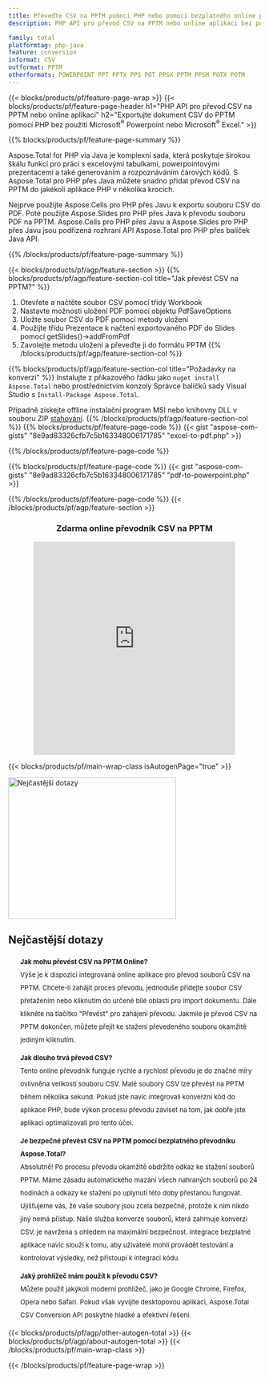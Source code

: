 ```yaml
---
title: Převeďte CSV na PPTM pomocí PHP nebo pomocí bezplatného online převodníku 
description: PHP API pro převod CSV na PPTM nebo online aplikaci bez použití Microsoft Excel nebo Powerpoint. Před integrací kódu rychle otestujte bezplatný online převodník CSV na PPTM. 

family: total
platformtag: php-java
feature: conversion
informat: CSV
outformat: PPTM
otherformats: POWERPOINT PPT PPTX PPS POT PPSX PPTM PPSM POTX POTM
---
```

{{< blocks/products/pf/feature-page-wrap >}}
{{< blocks/products/pf/feature-page-header h1="PHP API pro převod CSV na PPTM nebo online aplikaci" h2="Exportujte dokument CSV do PPTM pomocí PHP bez použití Microsoft<sup>&reg;</sup> Powerpoint nebo Microsoft<sup>&reg;</sup> Excel." >}}

{{% blocks/products/pf/feature-page-summary %}}

Aspose.Total for PHP via Java je komplexní sada, která poskytuje širokou škálu funkcí pro práci s excelovými tabulkami, powerpointovými prezentacemi a také generováním a rozpoznáváním čárových kódů. S Aspose.Total pro PHP přes Java můžete snadno přidat převod CSV na PPTM do jakékoli aplikace PHP v několika krocích.

Nejprve použijte Aspose.Cells pro PHP přes Javu k exportu souboru CSV do PDF. Poté použijte Aspose.Slides pro PHP přes Java k převodu souboru PDF na PPTM. Aspose.Cells pro PHP přes Javu a Aspose.Slides pro PHP přes Javu jsou podřízená rozhraní API Aspose.Total pro PHP přes balíček Java API.

{{% /blocks/products/pf/feature-page-summary  %}}

{{< blocks/products/pf/agp/feature-section >}}
{{% blocks/products/pf/agp/feature-section-col title="Jak převést CSV na PPTM?" %}}
1. Otevřete a načtěte soubor CSV pomocí třídy Workbook
2. Nastavte možnosti uložení PDF pomocí objektu PdfSaveOptions
3. Uložte soubor CSV do PDF pomocí metody uložení
4. Použijte třídu Prezentace k načtení exportovaného PDF do Slides pomocí getSlides()->addFromPdf
5. Zavolejte metodu uložení a převeďte ji do formátu PPTM
{{% /blocks/products/pf/agp/feature-section-col %}}

{{% blocks/products/pf/agp/feature-section-col title="Požadavky na konverzi" %}}
Instalujte z příkazového řádku jako ```nuget install Aspose.Total``` nebo prostřednictvím konzoly Správce balíčků sady Visual Studio s ```Install-Package Aspose.Total```.

Případně získejte offline instalační program MSI nebo knihovny DLL v souboru ZIP [stahování](https://releases.aspose.com/total/net).
{{% /blocks/products/pf/agp/feature-section-col %}}
{{% blocks/products/pf/feature-page-code %}}
{{< gist "aspose-com-gists" "8e9ad83326cfb7c5b163348006171785" "excel-to-pdf.php" >}}

{{% /blocks/products/pf/feature-page-code %}}

{{% blocks/products/pf/feature-page-code %}}
{{< gist "aspose-com-gists" "8e9ad83326cfb7c5b163348006171785" "pdf-to-powerpoint.php" >}}

{{% /blocks/products/pf/feature-page-code %}}
{{< /blocks/products/pf/agp/feature-section >}}

<div class="container-fluid agp-content bg-white aboutfile box-1 vh100 section nopbtm">
<div class=container>
<div class=row>
<div class="demobox tc col-md-12 padding-0" align="center">

<h3>Zdarma online převodník CSV na PPTM</h3>

<iframe style="border: none; height: 426px;" scrolling="no" src="https://total-conversion-app-65z5r2lp.qa.k8s.dynabic.com/?to=pptx&from=xlsx" id="child-iframe" width="80%"></iframe>

</div></div>
</div></div>

{{< blocks/products/pf/main-wrap-class isAutogenPage="true" >}}
<style>.howtolist li{margin-right: 0!important;line-height: 26px;position: relative;margin-bottom: 10px;font-size: 13px;list-style-type: none;}</style>
<div class="col-md-12 tl bg-gray-dark howtolist section">
  <a class="anchor" name="faqpage"></a>
  <div class="container tl dflex" itemscope="" itemtype="https://schema.org/FAQPage">
      <div class="col-md-4 howtosectiongfx">
          <img class="social-panel-hide-on-mobile" src="https://www.groupdocs.cloud/templates/brand/images/groupdocs/conversion/groupdocs_conversion-brand.png" alt="Nejčastější dotazy" width="335" height="283">
      </div>
      <div class="howtosection col-md-8">
          <div>
              <h2>Nejčastější dotazy</h2>
              <ul>
                  <li itemscope="" itemprop="mainEntity" itemtype="https://schema.org/Question">
                      <div>
                          <span itemprop="name"><b>Jak mohu převést CSV na PPTM Online?</b></span>
                      </div>
                      <div itemscope="" itemprop="acceptedAnswer" itemtype="https://schema.org/Answer">
                          <span itemprop="text">Výše je k dispozici integrovaná online aplikace pro převod souborů CSV na PPTM. Chcete-li zahájit proces převodu, jednoduše přidejte soubor CSV přetažením nebo kliknutím do určené bílé oblasti pro import dokumentu. Dále klikněte na tlačítko "Převést" pro zahájení převodu. Jakmile je převod CSV na PPTM dokončen, můžete přejít ke stažení převedeného souboru okamžitě jediným kliknutím.</span>
                      </div>
                  </li>
                  <li itemscope="" itemprop="mainEntity" itemtype="https://schema.org/Question">
                      <div>
                          <span itemprop="name"><b>Jak dlouho trvá převod CSV?</b></span>
                      </div>
                      <div itemscope="" itemprop="acceptedAnswer" itemtype="https://schema.org/Answer">
                          <span itemprop="text">Tento online převodník funguje rychle a rychlost převodu je do značné míry ovlivněna velikostí souboru CSV. Malé soubory CSV lze převést na PPTM během několika sekund. Pokud jste navíc integrovali konverzní kód do aplikace PHP, bude výkon procesu převodu záviset na tom, jak dobře jste aplikaci optimalizovali pro tento účel.</span>
                      </div>
                  </li>
                  <li itemscope="" itemprop="mainEntity" itemtype="https://schema.org/Question">
                      <div>
                          <span itemprop="name"><b>Je bezpečné převést CSV na PPTM pomocí bezplatného převodníku Aspose.Total?</b></span>
                      </div>
                      <div itemscope="" itemprop="acceptedAnswer" itemtype="https://schema.org/Answer">
                          <span itemprop="text">Absolutně! Po procesu převodu okamžitě obdržíte odkaz ke stažení souborů PPTM. Máme zásadu automatického mazání všech nahraných souborů po 24 hodinách a odkazy ke stažení po uplynutí této doby přestanou fungovat. Ujišťujeme vás, že vaše soubory jsou zcela bezpečné, protože k nim nikdo jiný nemá přístup. Naše služba konverze souborů, která zahrnuje konverzi CSV, je navržena s ohledem na maximální bezpečnost. Integrace bezplatné aplikace navíc slouží k tomu, aby uživatelé mohli provádět testování a kontrolovat výsledky, než přistoupí k integraci kódu.</span>
                      </div>
                  </li>                 
                  <li itemscope="" itemprop="mainEntity" itemtype="https://schema.org/Question">
                      <div>
                          <span itemprop="name"><b>Jaký prohlížeč mám použít k převodu CSV?</b></span>
                      </div>
                      <div itemscope="" itemprop="acceptedAnswer" itemtype="https://schema.org/Answer">
                          <span itemprop="text">Můžete použít jakýkoli moderní prohlížeč, jako je Google Chrome, Firefox, Opera nebo Safari. Pokud však vyvíjíte desktopovou aplikaci, Aspose.Total CSV Conversion API poskytne hladké a efektivní řešení.</span>
                      </div>
                  </li>
              </ul>
          </div>
      </div>
  </div>
{{< blocks/products/pf/agp/other-autogen-total >}}
{{< blocks/products/pf/agp/about-autogen-total >}}
{{< /blocks/products/pf/main-wrap-class >}}

{{< /blocks/products/pf/feature-page-wrap >}}